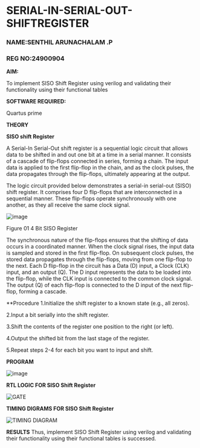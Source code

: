 # SERIAL-IN-SERIAL-OUT-SHIFTREGISTER
### NAME:SENTHIL ARUNACHALAM .P
### REG NO:24900904
**AIM:**

To implement  SISO Shift Register using verilog and validating their functionality using their functional tables

**SOFTWARE REQUIRED:**

Quartus prime

**THEORY**

**SISO shift Register**

A Serial-In Serial-Out shift register is a sequential logic circuit that allows data to be shifted in and out one bit at a time in a serial manner. It consists of a cascade of flip-flops connected in series, forming a chain. The input data is applied to the first flip-flop in the chain, and as the clock pulses, the data propagates through the flip-flops, ultimately appearing at the output.

The logic circuit provided below demonstrates a serial-in serial-out (SISO) shift register. It comprises four D flip-flops that are interconnected in a sequential manner. These flip-flops operate synchronously with one another, as they all receive the same clock signal.

![image](https://github.com/naavaneetha/SERIAL-IN-SERIAL-OUT-SHIFTREGISTER/assets/154305477/e81c4072-37f9-46c6-8145-566764b74c3a)

Figure 01 4 Bit SISO Register

The synchronous nature of the flip-flops ensures that the shifting of data occurs in a coordinated manner. When the clock signal rises, the input data is sampled and stored in the first flip-flop. On subsequent clock pulses, the stored data propagates through the flip-flops, moving from one flip-flop to the next.
Each D flip-flop in the circuit has a Data (D) input, a Clock (CLK) input, and an output (Q). The D input represents the data to be loaded into the flip-flop, while the CLK input is connected to the common clock signal. The output (Q) of each flip-flop is connected to the D input of the next flip-flop, forming a cascade.

**Procedure
1.Initialize the shift register to a known state (e.g., all zeros).

2.Input a bit serially into the shift register.

3.Shift the contents of the register one position to the right (or left).

4.Output the shifted bit from the last stage of the register.

5.Repeat steps 2-4 for each bit you want to input and shift.

**PROGRAM**


![image](https://github.com/user-attachments/assets/da728037-a9f2-40d7-96a8-6d55272ea1c0)

**RTL LOGIC FOR SISO Shift Register**


![GATE](https://github.com/user-attachments/assets/e6b523e8-132b-4c94-bd03-3c4f2a16709b)

 
**TIMING DIGRAMS FOR SISO Shift Register**


![TIMING DIAGRAM](https://github.com/user-attachments/assets/1898723b-dca3-4f9c-8c48-4a5b49acdf2d)

**RESULTS**
Thus, implement  SISO Shift Register using verilog and validating their functionality using their functional tables is successed.
 
